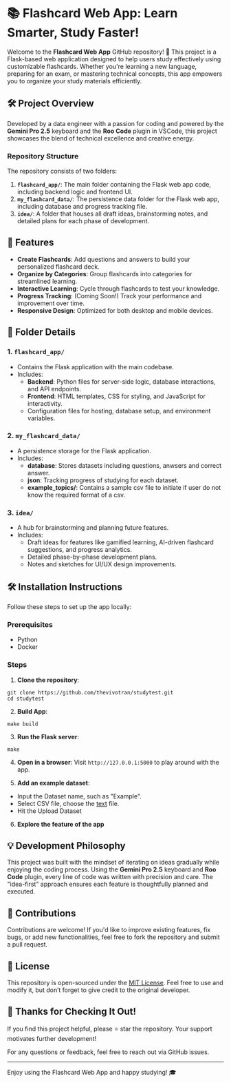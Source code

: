 # 📚 Flashcard Web App: Learn Smarter, Study Faster!

Welcome to the **Flashcard Web App** GitHub repository! 🎉 This project is a Flask-based web application designed to help users study effectively using customizable flashcards. Whether you're learning a new language, preparing for an exam, or mastering technical concepts, this app empowers you to organize your study materials efficiently.

## 🛠 Project Overview

Developed by a data engineer with a passion for coding and powered by the **Gemini Pro 2.5** keyboard and the **Roo Code** plugin in VSCode, this project showcases the blend of technical excellence and creative energy.

### Repository Structure

The repository consists of two folders:

1. **`flashcard_app/`**: The main folder containing the Flask web app code, including backend logic and frontend UI.
2. **`my_flashcard_data/`**: The persistence data folder for the Flask web app, including database and progress tracking file.
3. **`idea/`**: A folder that houses all draft ideas, brainstorming notes, and detailed plans for each phase of development.

## 🚀 Features

- **Create Flashcards**: Add questions and answers to build your personalized flashcard deck.
- **Organize by Categories**: Group flashcards into categories for streamlined learning.
- **Interactive Learning**: Cycle through flashcards to test your knowledge.
- **Progress Tracking**: (Coming Soon!) Track your performance and improvement over time.
- **Responsive Design**: Optimized for both desktop and mobile devices.


## 📁 Folder Details

### 1. `flashcard_app/`

- Contains the Flask application with the main codebase.
- Includes:
    - **Backend**: Python files for server-side logic, database interactions, and API endpoints.
    - **Frontend**: HTML templates, CSS for styling, and JavaScript for interactivity.
    - Configuration files for hosting, database setup, and environment variables.

### 2. `my_flashcard_data/`

- A persistence storage for the Flask application.
- Includes:
    - **database**: Stores datasets including questions, anwsers and correct answer.
    - **json**: Tracking progress of studying for each dataset.
    - **example_topics/**: Contains a sample csv file to initiate if user do not know the required format of a csv.

### 3. `idea/`

- A hub for brainstorming and planning future features.
- Includes:
    - Draft ideas for features like gamified learning, AI-driven flashcard suggestions, and progress analytics.
    - Detailed phase-by-phase development plans.
    - Notes and sketches for UI/UX design improvements.


## 🛠️ Installation Instructions

Follow these steps to set up the app locally:

### Prerequisites

- Python
- Docker

### Steps

1. **Clone the repository**:

```
git clone https://github.com/thevivotran/studytest.git
cd studytest
```


2. **Build App**:

```
make build
```

3. **Run the Flask server**:

```
make
```

4. **Open in a browser**:
Visit `http://127.0.0.1:5000` to play around with the app.


5. **Add an example dataset**:
- Input the Dataset name, such as "Example".
- Select CSV file, choose the [text](my_flashcard_data/topics/GCP_DE_Pro.csv) file.
- Hit the Upload Dataset

6. **Explore the feature of the app**

## 💡 Development Philosophy

This project was built with the mindset of iterating on ideas gradually while enjoying the coding process. Using the **Gemini Pro 2.5** keyboard and **Roo Code** plugin, every line of code was written with precision and care. The "idea-first" approach ensures each feature is thoughtfully planned and executed.


## 🤝 Contributions

Contributions are welcome! If you'd like to improve existing features, fix bugs, or add new functionalities, feel free to fork the repository and submit a pull request.

## 📄 License

This repository is open-sourced under the [MIT License](LICENSE). Feel free to use and modify it, but don’t forget to give credit to the original developer.

## 🙌 Thanks for Checking It Out!

If you find this project helpful, please ⭐ star the repository. Your support motivates further development!

For any questions or feedback, feel free to reach out via GitHub issues.

---

Enjoy using the Flashcard Web App and happy studying! 🎓

